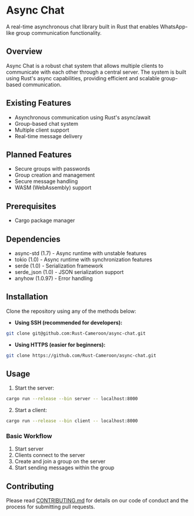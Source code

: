 # Async Chat

A real-time asynchronous chat library built in Rust that enables WhatsApp-like group communication functionality.

## Overview

Async Chat is a robust chat system that allows multiple clients to communicate with each other through a central server. The system is built using Rust's async capabilities, providing efficient and scalable group-based communication.

## Existing Features

- Asynchronous communication using Rust's async/await
- Group-based chat system
- Multiple client support
- Real-time message delivery

## Planned Features
- Secure groups with passwords
- Group creation and management
- Secure message handling
- WASM (WebAssembly) support

## Prerequisites

- Cargo package manager

## Dependencies

- async-std (1.7) - Async runtime with unstable features
- tokio (1.0) - Async runtime with synchronization features
- serde (1.0) - Serialization framework
- serde_json (1.0) - JSON serialization support
- anyhow (1.0.97) - Error handling

## Installation

Clone the repository using any of the methods below:

- **Using SSH (recommended for developers):**
```bash
git clone git@github.com:Rust-Cameroon/async-chat.git
```

- **Using HTTPS (easier for beginners):**
```bash
git clone https://github.com/Rust-Cameroon/async-chat.git
```

## Usage

1. Start the server:
```bash
cargo run --release --bin server -- localhost:8000
```

2. Start a client:
```bash
cargo run --release --bin client -- localhost:8000
```

### Basic Workflow

1. Start server
2. Clients connect to the server
3. Create and join a group on the server
4. Start sending messages within the group


## Contributing

Please read [CONTRIBUTING.md](CONTRIBUTING.md) for details on our code of conduct and the process for submitting pull requests.
